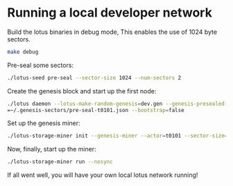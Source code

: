 # Running a local developer network

Build the lotus binaries in debug mode, This enables the use of 1024 byte
sectors.

```sh
make debug
```

Pre-seal some sectors:

```sh
./lotus-seed pre-seal --sector-size 1024 --num-sectors 2
```

Create the genesis block and start up the first node:

```sh
./lotus daemon --lotus-make-random-genesis=dev.gen --genesis-presealed-sectors
=~/.genesis-sectors/pre-seal-t0101.json --bootstrap=false
```

Set up the genesis miner:

```sh
./lotus-storage-miner init --genesis-miner --actor=t0101 --sector-size=1024 --pre-sealed-sectors=~/.genesis-sectors --nosync
```

Now, finally, start up the miner:

```sh
./lotus-storage-miner run --nosync
```

If all went well, you will have your own local lotus network running!
